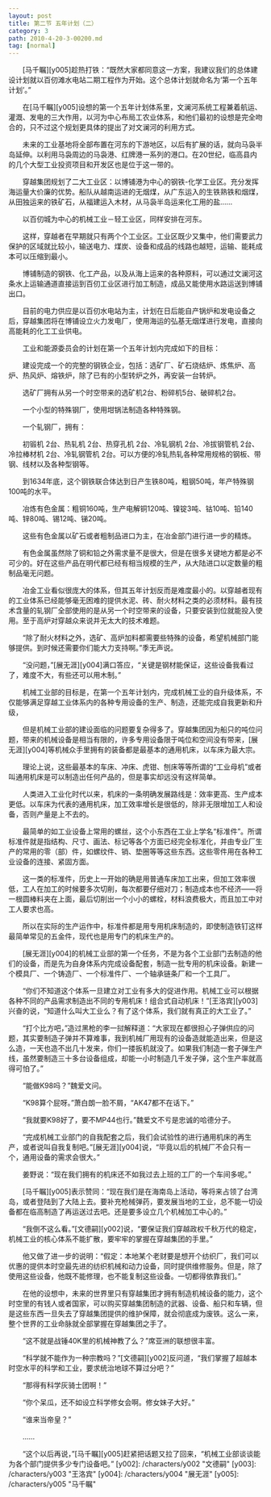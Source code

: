 ```yaml
---
layout: post
title: 第二节 五年计划（二）
category: 3
path: 2010-4-20-3-00200.md
tag: [normal]
---
```


　　[马千瞩][y005]趁热打铁：“既然大家都同意这一方案，我建议我们的总体建设计划就以百仞滩水电站二期工程作为开始。这个总体计划就命名为‘第一个五年计划’。”

　　在[马千瞩][y005]设想的第一个五年计划体系里，文澜河系统工程兼着航运、灌溉、发电的三大作用，以河为中心布局工农业体系，和他们最初的设想是完全吻合的，只不过这个规划更具体的提出了对文澜河的利用方式。

　　未来的工业基地将全部布置在河东的下游地区，以后有扩展的话，就向马袅半岛延伸。以利用马袅周边的马袅港、红牌港一系列的港口。在20世纪，临高县内的几个大型工业投资项目和开发区也是位于这一带的。

　　穿越集团规划了二大工业区：以博铺港为中心的钢铁-化学工业区。充分发挥海运量大价廉的优势。船队从越南运进的无烟煤，从广东运入的生铁熟铁和烟煤，从田独运来的铁矿石，从福建运入木材，从马袅半岛运来化工用的盐……

　　以百仞城为中心的机械工业－轻工业区，同样安排在河东。

　　这样，穿越者在早期就只有两个个工业区。工业区既少又集中，他们需要武力保护的区域就比较小，输送电力、煤炭、设备和成品的线路也越短，运输、能耗成本可以压缩到最小。

　　博铺制造的钢铁、化工产品，以及从海上运来的各种原料，可以通过文澜河这条水上运输通道直接运到百仞工业区进行加工制造，成品又能使用水路运送到博铺出口。

　　目前的电力供应是以百仞水电站为主，计划在日后能自产锅炉和发电设备之后，穿越集团将在博铺设立火力发电厂，使用海运的弘基无烟煤进行发电，直接向高能耗的化工工业供电。

　　工业和能源委员会的计划在第一个五年计划内完成如下的目标：

　　建设完成一个的完整的钢铁企业，包括：选矿厂、矿石烧结炉、炼焦炉、高炉、热风炉、熔铁炉，除了已有的小型转炉之外，再安装一台转炉。

　　选矿厂拥有从另一个时空带来的选矿机2台、粉碎机5台、破碎机2台。

　　一个小型的特殊钢厂，使用坩锅法制造各种特殊钢。

　　一个轧钢厂，拥有：

　　初锻机 2台、热轧机 2台、热穿孔机 2台、冷轧钢机 2台、冷拔钢管机 2台、冷拉棒材机 2台、冷轧钢管机 2台。可以方便的冷轧热轧各种常用规格的钢板、带钢、线材以及各种型钢等。

　　到1634年底，这个钢铁联合体达到日产生铁80吨，粗钢50吨，年产特殊钢100吨的水平。

　　冶炼有色金属：粗铜160吨，生产电解铜120吨、镍锭3吨、钴10吨、铅140吨、锌80吨、锡12吨、锑20吨。

　　这些有色金属以矿石或者粗制品进口为主，在冶金部门进行进一步的精炼。

　　有色金属虽然除了铜和铅之外需求量不是很大，但是在很多关键地方都是必不可少的。好在这些产品在明代都已经有相当规模的生产，从大陆进口以定数量的粗制品毫无问题。

　　冶金工业看似很庞大的体系，但其五年计划反而是难度最小的。以穿越者现有的工业体系已经能够毫无困难的提供水泥、砖、耐火材料之类的必须材料。最有技术含量的轧钢厂全部使用的是从另一个时空带来的设备，只要安装到位就能投入使用。至于高炉对穿越众来说并无太大的技术难题。

　　“除了耐火材料之外，选矿、高炉加料都需要些特殊的设备，希望机械部门能够提供。到时候还需要你们能大力支持啊。”季无声说。

　　“没问题，”[展无涯][y004]满口答应，“关键是钢材能保证，这些设备我看过了，难度不大，有些还可以用木制。”

　　机械工业部的目标是，在第一个五年计划内，完成机械工业的自升级体系，不仅能够满足穿越工业体系内的各种专用设备的生产、制造，还能完成自我更新和升级，

　　但是机械工业部的建设面临的问题要复杂得多了。穿越集团因为船只的吨位问题，带来的机械设备是相当有限的，许多专用设备限于吨位和空间没有带来，[展无涯][y004]等机械众手里拥有的装备都是最基本的通用机床，以车床为最大宗。

　　理论上说，这些最基本的车床、冲床、虎钳、刨床等等所谓的“工业母机”或者叫通用机床是可以制造出任何产品的，但是事实却远没有这样简单。

　　人类进入工业化时代以来，机床的一条明确发展路线是：效率更高、生产成本更低。以车床为代表的通用机床，加工效率增长是很低的，除非无限增加工人和设备，否则产量是上不去的。

　　最简单的如工业设备上常用的螺丝，这个小东西在工业上学名“标准件”。所谓标准件就是指结构、尺寸、画法、标记等各个方面已经完全标准化，并由专业厂生产的常用的零（部）件，如螺纹件、销、垫圈等等这些东西。这些零件用在各种工业设备的连接、紧固方面。

　　这一类的标准件，历史上一开始的确是用普通车床加工出来，但加工效率很低，工人在加工的时候要多次切削，每次都要仔细对刀；制造成本也不经济——将一根圆棒料夹在上面，最后切削出一个小小的螺栓，材料浪费极大，而且加工中对工人要求也高。

　　所以在实际的生产运作中，标准件都是用专用机床制造的，即使制造铁钉这样最简单常见的五金件，现代也是用专门的机床生产的。

　　[展无涯][y004]的机械工业部的第一个任务，不是为各个工业部门去制造的他们的设备，而是先为自身体系内完成设备配套，制造一批专用的机床设备。新建一个模具厂、一个铸造厂、一个标准件厂、一个轴承链条厂和一个工具厂。

　　“你们不知道这个体系一旦建立对工业有多大的促进作用。机械工业可以根据各种不同的产品需求制造出不同的专用机床！组合式自动机床！”[王洛宾][y003]兴奋的说，“知道什么叫大工业么？有了这个体系，我们就有真正的大工业了。”

　　“打个比方吧，”造过黑枪的李一挝解释道：“大家现在都很担心子弹供应的问题，其实要制造子弹并不算难事，我到机械厂用现有的设备造就能造出来，但是这么造，一天也造不出几十发来，你们一搂扳机就没了。如果我们制造一套子弹生产线，虽然要制造三十多台设备组成，却能一小时制造几千发子弹，这个生产率就高得可怕了。”

　　“能做K98吗？”魏爱文问。

　　“K98算个屁呀。”萧白朗一脸不屑，“AK47都不在话下。”

　　“我就要K98好了，要不MP44也行。”魏爱文不亏是忠诚的哈德分子。

　　“完成机械工业部门的自我配套之后，我们会试验性的进行通用机床的再生产，或者说叫自我复制吧。”[展无涯][y004]说，“毕竟以后的机械厂不会只有一个，通用设备的需求会很大。”

　　姜野说：“现在我们拥有的机床还不如我过去上班的工厂的一个车间多呢。”

　　[马千瞩][y005]表示赞同：“现在我们是在海南岛上活动，等将来占领了台湾岛，或者登陆到了大陆上去。要补充枪械弹药，要发展当地的工业，总不能一切设备都在临高制造了再运送过去吧。还是要多设立几个机械加工中心的。”

　　“我倒不这么看。”[文德嗣][y002]说，“要保证我们穿越政权千秋万代的稳定，机械工业的核心体系不能扩散，要牢牢的掌握在穿越集团的手里。”

　　他又做了进一步的说明：“假定：本地某个老财要是想开个纺织厂，我们可以优惠的提供本时空最先进的纺织机械和动力设备，同时提供维修服务。但是，除了使用这些设备，他既不能修理，也不能复制这些设备。一切都得依靠我们。”

　　在他的设想中，未来的世界里只有穿越集团才拥有制造机械设备的能力，这个时空里的有钱人或者国家，可以购买穿越集团制造的武器、设备、船只和车辆，但是这些东西一旦失去了穿越集团提供的维护保障，就会彻底成为废铁。这么一来，整个世界的工业命脉就全部掌握在穿越集团之手了。

　　“这不就是战锤40K里的机械神教了么？”席亚洲的联想很丰富。

　　“科学就不能作为一种宗教吗？”[文德嗣][y002]反问道，“我们掌握了超越本时空水平的科学和工业，要求统治地球不算过分吧？”

　　“那得有科学灰骑士团啊！”

　　“你个呆瓜，还不如设立科学修女会啊。修女妹子大好。”

　　“谁来当帝皇？”

　　……

　　“这个以后再说，”[马千瞩][y005]赶紧把话题又拉了回来，“机械工业部谈谈能为各个部门提供多少专门设备吧。”
[y002]: /characters/y002 "文德嗣"
[y003]: /characters/y003 "王洛宾"
[y004]: /characters/y004 "展无涯"
[y005]: /characters/y005 "马千瞩"
